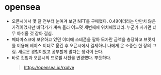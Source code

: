 # opensea

- 오픈시에서 몇 달 전부터 눈여겨 보던 NFT를 구매했다. 0.49이더라는 만만치 않은 가격이었지만 바닥가가 계속 올라 어느덧 세번째에 위치해있더라. 누군가 사가면 너무 아쉬울 것 같아 결심.
- 메타마스크에 보유하고 있던 이더에 스테픈을 팔아 모자란 금액을 충당하고 브릿지를 이용해 베이스 이더로 옮긴 후 오픈시에서 결제하니 나에게 온 소중한 한 장의 그림. 새로운 경험이었고 공부할게 많다는 생각이 든다.
- 바로 깃헙과 오픈시의 프로필 사진을 변경했다. 뿌듯하다.
  > https://opensea.io/rxolve
